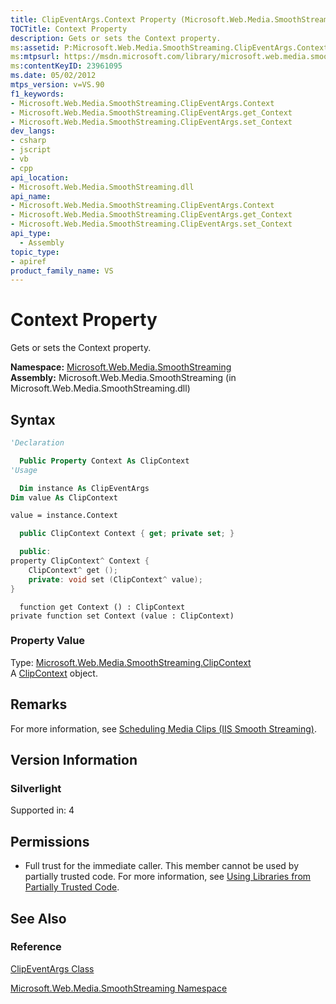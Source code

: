 ```yaml
---
title: ClipEventArgs.Context Property (Microsoft.Web.Media.SmoothStreaming)
TOCTitle: Context Property
description: Gets or sets the Context property.
ms:assetid: P:Microsoft.Web.Media.SmoothStreaming.ClipEventArgs.Context
ms:mtpsurl: https://msdn.microsoft.com/library/microsoft.web.media.smoothstreaming.clipeventargs.context(v=VS.90)
ms:contentKeyID: 23961095
ms.date: 05/02/2012
mtps_version: v=VS.90
f1_keywords:
- Microsoft.Web.Media.SmoothStreaming.ClipEventArgs.Context
- Microsoft.Web.Media.SmoothStreaming.ClipEventArgs.get_Context
- Microsoft.Web.Media.SmoothStreaming.ClipEventArgs.set_Context
dev_langs:
- csharp
- jscript
- vb
- cpp
api_location:
- Microsoft.Web.Media.SmoothStreaming.dll
api_name:
- Microsoft.Web.Media.SmoothStreaming.ClipEventArgs.Context
- Microsoft.Web.Media.SmoothStreaming.ClipEventArgs.get_Context
- Microsoft.Web.Media.SmoothStreaming.ClipEventArgs.set_Context
api_type:
  - Assembly
topic_type:
- apiref
product_family_name: VS
---
```


# Context Property

Gets or sets the Context property.

**Namespace:**  [Microsoft.Web.Media.SmoothStreaming](microsoft-web-media-smoothstreaming-namespace_1.md)  
**Assembly:**  Microsoft.Web.Media.SmoothStreaming (in Microsoft.Web.Media.SmoothStreaming.dll)

## Syntax

```vb
'Declaration

  Public Property Context As ClipContext
'Usage

  Dim instance As ClipEventArgs
Dim value As ClipContext

value = instance.Context
```

```csharp
  public ClipContext Context { get; private set; }
```

```cpp
  public:
property ClipContext^ Context {
    ClipContext^ get ();
    private: void set (ClipContext^ value);
}
```

```jscript
  function get Context () : ClipContext
private function set Context (value : ClipContext)
```

### Property Value

Type: [Microsoft.Web.Media.SmoothStreaming.ClipContext](clipcontext-class-microsoft-web-media-smoothstreaming_1.md)  
A [ClipContext](clipcontext-class-microsoft-web-media-smoothstreaming_1.md) object.  

## Remarks

For more information, see [Scheduling Media Clips (IIS Smooth Streaming)](scheduling-media-clips.md).

## Version Information

### Silverlight

Supported in: 4  

## Permissions

  - Full trust for the immediate caller. This member cannot be used by partially trusted code. For more information, see [Using Libraries from Partially Trusted Code](https://msdn.microsoft.com/library/8skskf63).

## See Also

### Reference

[ClipEventArgs Class](clipeventargs-class-microsoft-web-media-smoothstreaming_1.md)

[Microsoft.Web.Media.SmoothStreaming Namespace](microsoft-web-media-smoothstreaming-namespace_1.md)
